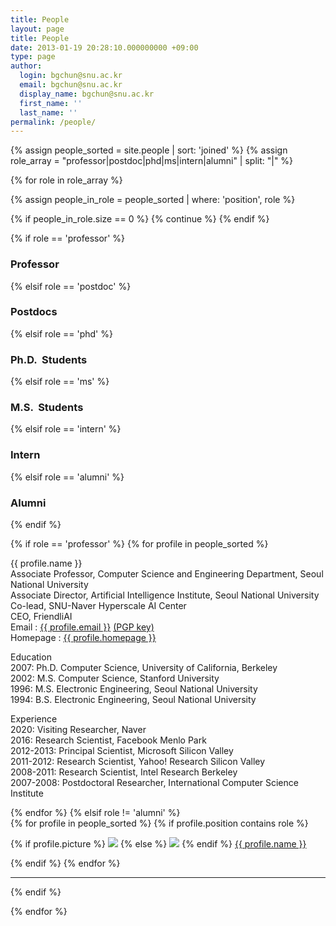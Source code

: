 ```yaml
---
title: People
layout: page
title: People
date: 2013-01-19 20:28:10.000000000 +09:00
type: page
author:
  login: bgchun@snu.ac.kr
  email: bgchun@snu.ac.kr
  display_name: bgchun@snu.ac.kr
  first_name: ''
  last_name: ''
permalink: /people/
---
```


{% assign people_sorted = site.people | sort: 'joined' %}
{% assign role_array = "professor|postdoc|phd|ms|intern|alumni" | split: "|" %}

{% for role in role_array %}

{% assign people_in_role = people_sorted | where: 'position', role %}

<!-- Skip section if there's nobody -->
{% if people_in_role.size == 0 %}
  {% continue %}
{% endif %}

<div class="pos_header">

{% if role == 'professor' %}
<h3>Professor</h3>
 {% elsif role == 'postdoc' %}
<h3>Postdocs</h3>
 {% elsif role == 'phd' %}
<h3>Ph.D.  Students</h3>
 {% elsif role == 'ms' %}
<h3>M.S.  Students</h3>
 {% elsif role == 'intern' %}
<h3>Intern</h3>
 {% elsif role == 'alumni' %}
<h3>Alumni</h3>
{% endif %}
</div>

{% if role == 'professor' %}
{% for profile in people_sorted %}
<div class="one_fourth">
    <div class="person"><img class="person-img" src="{{ profile.picture }}" alt=""></div>
</div>
<div class="three_fourth last">
    <div class="person">
        <div class="person-desc">
            <div class="person-author person-author-dark clearfix">
                <div class="person-author-wrapper">
                    <span class="person-name">{{ profile.name }}</span>
                    <span class="person-title"></span>
                </div>
                <div class="clear"></div>
            </div>
            <div class="person-content">
                Associate Professor, Computer Science and Engineering Department, Seoul National University<br>
                Associate Director, Artificial Intelligence Institute, Seoul National University<br>
                Co-lead, SNU-Naver Hyperscale AI Center<br>
                CEO, FriendliAI<br>
                Email :&nbsp;<a href="mailto:{{ profile.email }}">{{ profile.email }}</a>&nbsp;<a href="{{ profile.pgpkey }}" target="_blank" rel="noopener noreferrer">(PGP key)</a><br>
                Homepage :&nbsp;<a href="{{ profile.homepage }}" target="_blank" rel="noopener noreferrer">{{ profile.homepage }}</a>
                <p>
                </p>
                <p>Education<br>
                2007: Ph.D. Computer Science, University of California, Berkeley<br>
                2002: M.S. Computer Science, Stanford University<br>
                1996: M.S. Electronic Engineering, Seoul National University<br>
                1994: B.S. Electronic Engineering, Seoul National University</p>
                <p>Experience<br>
                2020: Visiting Researcher, Naver<br>
                2016: Research Scientist, Facebook Menlo Park<br>
                2012-2013: Principal Scientist, Microsoft Silicon Valley<br>
                2011-2012: Research Scientist, Yahoo! Research Silicon Valley<br>
                2008-2011: Research Scientist, Intel Research Berkeley<br>
                2007-2008: Postdoctoral Researcher, International Computer Science Institute<br>
                </p>
            </div>
        </div>
    </div>
</div>
{% endfor %}
{% elsif role != 'alumni' %}
<div class="content list people">
  {% for profile in people_sorted %}
    {% if profile.position contains role %}
      <div class="list-item-people">
        <p class="list-post-title">
          {% if profile.picture %}
            <a href="{{ site.baseurl }}{{ profile.url }}"><img class="profile-thumbnail" src="{{site.baseurl}}/images/people/{{profile.avatar}}"></a>
          {% else %}
            <a href="{{ site.baseurl }}{{ profile.url }}"><img class="profile-thumbnail" src="http://evansheline.com/wp-content/uploads/2011/02/facebook-Storm-Trooper.jpg"></a>
          {% endif %}
          <a class="name" href="{{ site.baseurl }}{{ profile.url }}">{{ profile.name }}</a>
        </p>
      </div>
    {% endif %}
  {% endfor %}
</div>
<hr>
{% endif %}


{% endfor %}
